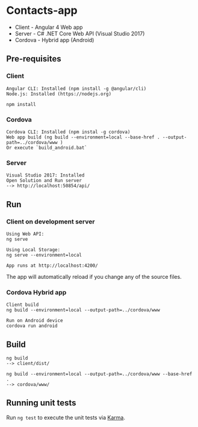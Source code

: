 # Contacts-app

- Client - Angular 4 Web app
- Server - C# .NET Core Web API (Visual Studio 2017)
- Cordova - Hybrid app (Android)

## Pre-requisites

### Client
```
Angular CLI: Installed (npm install -g @angular/cli)
Node.js: Installed (https://nodejs.org)

npm install
```
### Cordova
```
Cordova CLI: Installed (npm instal -g cordova)
Web app build (ng build --environment=local --base-href . --output-path=../cordova/www )
Or execute `build_android.bat`
```
### Server
```
Visual Studio 2017: Installed
Open Solution and Run server
--> http://localhost:50854/api/
```
## Run
### Client on development server
```
Using Web API:
ng serve

Using Local Storage:
ng serve --environment=local

App runs at http://localhost:4200/
```
The app will automatically reload if you change any of the source files.

### Cordova Hybrid app
```
Client build
ng build --environment=local --output-path=../cordova/www 

Run on Android device
cordova run android
```
## Build
```
ng build
--> client/dist/

ng build --environment=local --output-path=../cordova/www --base-href .
--> cordova/www/
```
## Running unit tests

Run `ng test` to execute the unit tests via [Karma](https://karma-runner.github.io).
